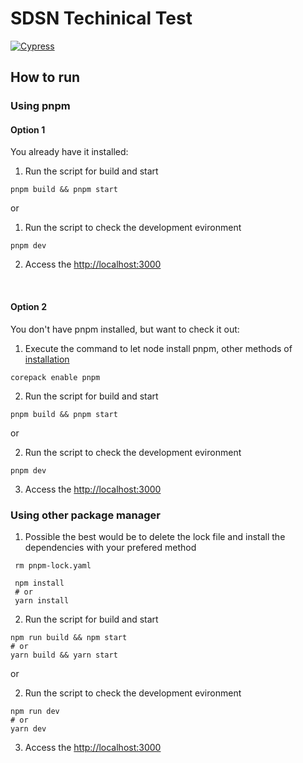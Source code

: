 # SDSN Techinical Test

[![Cypress](https://github.com/f-mantovani/sdsn-test-drive/actions/workflows/cypress.yml/badge.svg)](https://github.com/f-mantovani/sdsn-test-drive/actions/workflows/cypress.yml)

## How to run

### Using pnpm

#### Option 1

You already have it installed:

1. Run the script for build and start

```shell
pnpm build && pnpm start
```

or

1. Run the script to check the development evironment

```shell
pnpm dev
```

2. Access the [http://localhost:3000](localhost)

<br />

#### Option 2

You don't have pnpm installed, but want to check it out:

1. Execute the command to let node install pnpm, other methods of [installation](https://pnpm.io/installation)

```shell
corepack enable pnpm
```

2. Run the script for build and start

```shell
pnpm build && pnpm start
```

or

2. Run the script to check the development evironment

```shell
pnpm dev
```

3. Access the [http://localhost:3000](localhost)

### Using other package manager

1. Possible the best would be to delete the lock file and install the dependencies with your prefered method

```shell
 rm pnpm-lock.yaml

 npm install
 # or
 yarn install
```

2. Run the script for build and start

```shell
npm run build && npm start
# or
yarn build && yarn start
```

or

2. Run the script to check the development evironment

```shell
npm run dev
# or
yarn dev
```

3. Access the [http://localhost:3000](localhost)
